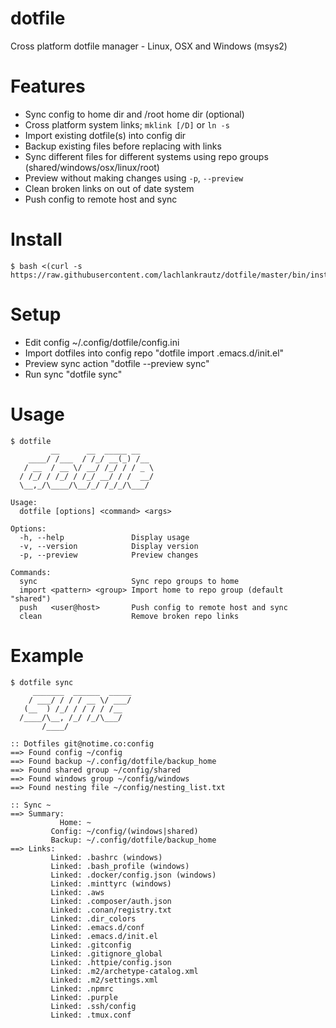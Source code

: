 # dotfile

Cross platform dotfile manager - Linux, OSX and Windows (msys2)

# Features
- Sync config to home dir and /root home dir (optional)
- Cross platform system links; `mklink [/D]` or `ln -s`
- Import existing dotfile(s) into config dir
- Backup existing files before replacing with links
- Sync different files for different systems using repo groups (shared/windows/osx/linux/root)
- Preview without making changes using `-p`, `--preview`
- Clean broken links on out of date system
- Push config to remote host and sync

# Install
```
$ bash <(curl -s https://raw.githubusercontent.com/lachlankrautz/dotfile/master/bin/install)
```

# Setup
- Edit config ~/.config/dotfile/config.ini
- Import dotfiles into config repo "dotfile import .emacs.d/init.el"
- Preview sync action "dotfile --preview sync"
- Run sync "dotfile sync"

# Usage

```
$ dotfile
         __      __  _____ __
    ____/ /___  / /_/ __(_) /__
   / __  / __ \/ __/ /_/ / / _ \
  / /_/ / /_/ / /_/ __/ / /  __/
  \__,_/\____/\__/_/ /_/_/\___/

Usage:
  dotfile [options] <command> <args>

Options:
  -h, --help               Display usage
  -v, --version            Display version
  -p, --preview            Preview changes

Commands:
  sync                     Sync repo groups to home
  import <pattern> <group> Import home to repo group (default "shared")
  push   <user@host>       Push config to remote host and sync
  clean                    Remove broken repo links
```

# Example

```
$ dotfile sync
     _______  ______  _____
    / ___/ / / / __ \/ ___/
   (__  ) /_/ / / / / /__
  /____/\__, /_/ /_/\___/
       /____/

:: Dotfiles git@notime.co:config
==> Found config ~/config
==> Found backup ~/.config/dotfile/backup_home
==> Found shared group ~/config/shared
==> Found windows group ~/config/windows
==> Found nesting file ~/config/nesting_list.txt

:: Sync ~
==> Summary:
           Home: ~
         Config: ~/config/(windows|shared)
         Backup: ~/.config/dotfile/backup_home
==> Links:
         Linked: .bashrc (windows)
         Linked: .bash_profile (windows)
         Linked: .docker/config.json (windows)
         Linked: .minttyrc (windows)
         Linked: .aws
         Linked: .composer/auth.json
         Linked: .conan/registry.txt
         Linked: .dir_colors
         Linked: .emacs.d/conf
         Linked: .emacs.d/init.el
         Linked: .gitconfig
         Linked: .gitignore_global
         Linked: .httpie/config.json
         Linked: .m2/archetype-catalog.xml
         Linked: .m2/settings.xml
         Linked: .npmrc
         Linked: .purple
         Linked: .ssh/config
         Linked: .tmux.conf
```
